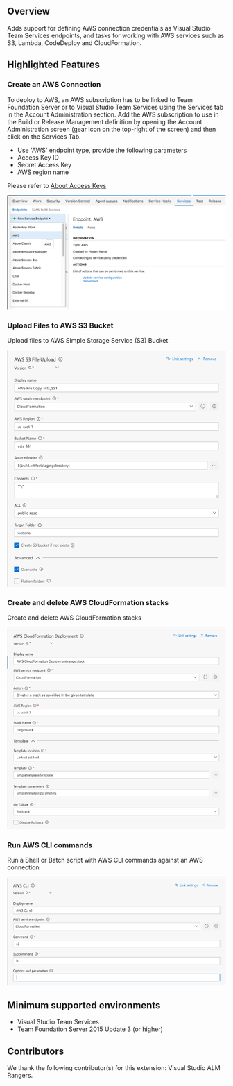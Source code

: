 ## Overview
Adds support for defining AWS connection credentials as Visual Studio Team Services endpoints, and tasks for working with AWS services such as S3, Lambda, CodeDeploy and CloudFormation.

## Highlighted Features
### Create an AWS Connection
To deploy to AWS, an AWS subscription has to be linked to Team Foundation Server or to Visual Studio Team Services using the Services tab in the Account Administration section. Add the AWS subscription to use in the Build or Release Management definition by opening the Account Administration screen (gear icon on the top-right of the screen) and then click on the Services Tab. 
- Use 'AWS' endpoint type, provide the following parameters 
- Access Key ID	
- Secret Access Key
- AWS region name

Please refer to [About Access Keys](https://aws.amazon.com/developers/access-keys/)

![aws endpoint](images/AWSEndpoint.png)

### Upload Files to AWS S3 Bucket

Upload files to AWS Simple Storage Service (S3) Bucket

![s3 upload](images/AWSFileUpload.png)

### Create and delete AWS CloudFormation stacks

Create and delete AWS CloudFormation stacks

![CloudFormation](images/AWSCloudFormation.png)

### Run AWS CLI commands

Run a Shell or Batch script with AWS CLI commands against an AWS connection

![CLI](images/AWSCLI.png)

## Minimum supported environments
- Visual Studio Team Services
- Team Foundation Server 2015 Update 3 (or higher)

## Contributors
We thank the following contributor(s) for this extension: Visual Studio ALM Rangers.